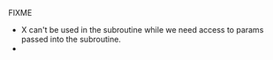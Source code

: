 FIXME
* X can't be used in the subroutine while we need access to params passed into the subroutine.
* 
